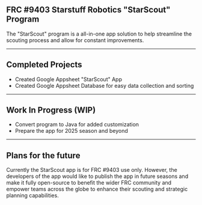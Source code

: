 ## FRC #9403 Starstuff Robotics "StarScout" Program

The "StarScout" program is a all-in-one app solution to help streamline the scouting process and allow for constant improvements.

---

## Completed Projects

- Created Google Appsheet "StarScout" App 
- Created Google Appsheet Database for easy data collection and sorting

---

## Work In Progress (WIP)

- Convert program to Java for added customization
- Prepare the app for 2025 season and beyond
  
---

## Plans for the future
Currently the StarScout app is for FRC #9403 use only. However, the developers of the app would like to publish the app in future seasons and make it fully open-source to benefit the wider FRC community and empower teams across the globe to enhance their scouting and strategic planning capabilities.

